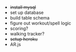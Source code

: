 - ~~install mysql~~
- set up database
- build table schema
- figure out workout/spell logic
- scoring?
- walking tracker?
- ~~setup heroku~~
- AR.js